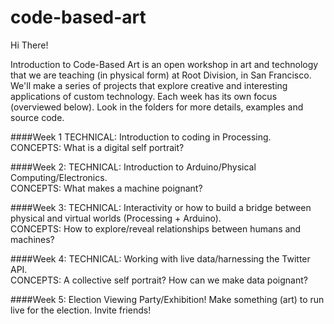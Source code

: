 # code-based-art

Hi There! 

Introduction to Code-Based Art is an open workshop in art and technology that we are teaching (in physical form) at Root Division, in San Francisco. 
We'll make a series of projects that explore creative and interesting applications of custom technology. 
Each week has its own focus (overviewed below). Look in the folders for more details, examples and source code. 

####Week 1
TECHNICAL: Introduction to coding in Processing. <br>CONCEPTS: What is a digital self portrait?

####Week 2:
TECHNICAL: Introduction to Arduino/Physical Computing/Electronics.  <br>CONCEPTS: What makes a machine poignant?

####Week 3: 
TECHNICAL: Interactivity or how to build a bridge between physical and virtual worlds (Processing + Arduino).  <br>CONCEPTS: How to explore/reveal relationships between humans and machines? 

####Week 4: 
TECHNICAL: Working with live data/harnessing the Twitter API.  <br>CONCEPTS: A collective self portrait? How can we make data poignant?

####Week 5:
Election Viewing Party/Exhibition! Make something (art) to run live for the election. Invite friends!
